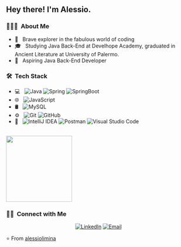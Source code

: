 <h2> Hey there! I'm Alessio.</h2>

<h3> 👨🏻‍💻 &nbsp;About Me </h3>

- 🤔 &nbsp; Brave explorer in the fabulous world of coding
- 🎓 &nbsp; Studying Java Back-End at Develhope Academy, graduated in Ancient Literature at University of Palermo.
- 💼 &nbsp; Aspiring Java Back-End Developer 

<h3> 🛠 &nbsp;Tech Stack</h3>

- 💻 &nbsp;
  ![Java](https://img.shields.io/badge/-Java-333333?style=flat&logo=Java&logoColor=007396)
![Spring](https://camo.githubusercontent.com/5f6d7df363e77b5cbbee659c70d8dcf9e2446289b2a7c02ec8e834487cc03f41/68747470733a2f2f696d672e736869656c64732e696f2f62616467652f2d537072696e672d3333333333333f7374796c653d666c6174266c6f676f3d737072696e67)
![SpringBoot](https://camo.githubusercontent.com/11c3734633a1e4f596e1ab5f1c8fcfe1fb8d5e6061469bdb0fa083ec180d614c/68747470733a2f2f696d672e736869656c64732e696f2f62616467652f2d537072696e67253230426f6f742d3333333333333f7374796c653d666c6174266c6f676f3d737072696e672d626f6f74)
- 🌐 &nbsp;
  ![JavaScript](https://img.shields.io/badge/-JavaScript-333333?style=flat&logo=javascript)
- 🛢 &nbsp;
  ![MySQL](https://img.shields.io/badge/-MySQL-333333?style=flat&logo=mysql)
- ⚙️ &nbsp;
  ![Git](https://img.shields.io/badge/-Git-333333?style=flat&logo=git)
  ![GitHub](https://img.shields.io/badge/-GitHub-333333?style=flat&logo=github)
- 🔧 &nbsp;
![IntelliJ IDEA](https://camo.githubusercontent.com/2b090a21dc1020915d76f9559f3bbcb2c8b5effe3028f767df97b3768b9d7b2f/68747470733a2f2f696d672e736869656c64732e696f2f62616467652f2d496e74656c6c694a253230494445412d3333333333333f7374796c653d666c6174266c6f676f3d696e74656c6c696a2d69646561266c6f676f436f6c6f723d6f72616e6765)
  ![Postman](https://camo.githubusercontent.com/ba26db9a2e4c9aebc9713b73f570e0579367bd1bea4196adbb2c229339fdd3bf/68747470733a2f2f696d672e736869656c64732e696f2f62616467652f2d506f73746d616e2d3333333333333f7374796c653d666c6174266c6f676f3d706f73746d616e)
  ![Visual Studio Code](https://img.shields.io/badge/-Visual%20Studio%20Code-333333?style=flat&logo=visual-studio-code&logoColor=007ACC)

<br/>

<a href="https://github.com/alessiolimina">
  <img height="180em" src="https://github-readme-stats.vercel.app/api?username=alessiolimina&theme=transparent&show_icons=true" />
</a>

<br/>

<h3> 🤝🏻 &nbsp;Connect with Me </h3>

<p align="center">
<a href="https://www.linkedin.com/in/alessio-limina-023027141/"><img alt="LinkedIn" src="https://img.shields.io/badge/LinkedIn-Alessio%20Limina-blue?style=flat-square&logo=linkedin"></a>
<a href="mailto:alessio.limina@gmail.com"><img alt="Email" src="https://img.shields.io/badge/Email-alessio.limina@gmail.com-blue?style=flat-square&logo=gmail"></a>
</p>

⭐️ From [alessiolimina](https://github.com/alessiolimina)
